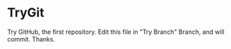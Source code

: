 # TryGit
Try GitHub, the first repository.
Edit this file in "Try Branch" Branch, and will commit.
Thanks.
